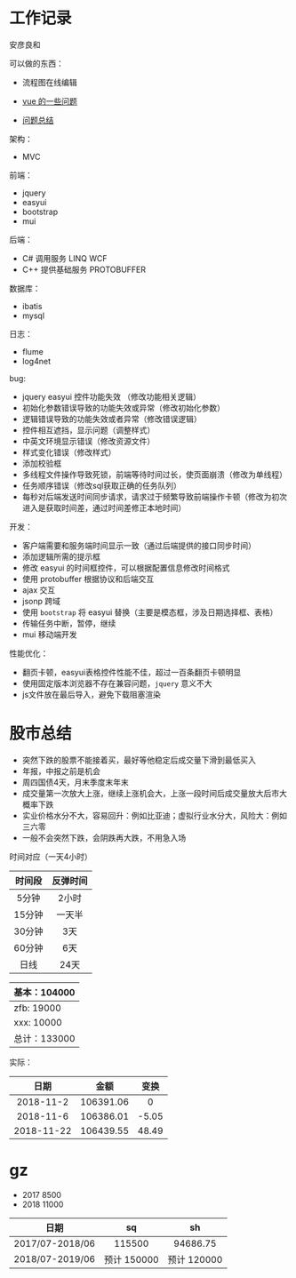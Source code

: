 # 工作记录

安彦良和

可以做的东西：
- 流程图在线编辑


- [vue 的一些问题](https://github.com/ArcherGrey/work_note/blob/master/vue.md)
- [问题总结](https://github.com/ArcherGrey/work_note/blob/master/xxx.md)

架构：
- MVC
 
前端：
- jquery 
- easyui 
- bootstrap
- mui

后端：
- C# 调用服务 LINQ WCF 
- C++ 提供基础服务 PROTOBUFFER


数据库：
- ibatis
- mysql 

日志：
- flume
- log4net

bug:
- jquery easyui 控件功能失效 （修改功能相关逻辑）
- 初始化参数错误导致的功能失效或异常（修改初始化参数）
- 逻辑错误导致的功能失效或者异常（修改错误逻辑）
- 控件相互遮挡，显示问题（调整样式）
- 中英文环境显示错误（修改资源文件）
- 样式变化错误（修改样式）
- 添加校验框
- 多线程文件操作导致死锁，前端等待时间过长，使页面崩溃（修改为单线程）
- 任务顺序错误（修改sql获取正确的任务队列）
- 每秒对后端发送时间同步请求，请求过于频繁导致前端操作卡顿（修改为初次进入是获取时间差，通过时间差修正本地时间）
 


开发：
- 客户端需要和服务端时间显示一致（通过后端提供的接口同步时间）
- 添加逻辑所需的提示框
- 修改 easyui 的时间框控件，可以根据配置信息修改时间格式
- 使用 protobuffer 根据协议和后端交互
- ajax 交互
- jsonp 跨域
- 使用 `bootstrap` 将 easyui 替换（主要是模态框，涉及日期选择框、表格）
- 传输任务中断，暂停，继续
- mui 移动端开发

性能优化：
- 翻页卡顿，easyui表格控件性能不佳，超过一百条翻页卡顿明显
- 使用固定版本浏览器不存在兼容问题，`jquery` 意义不大
- js文件放在最后导入，避免下载阻塞渲染


# 股市总结

- 突然下跌的股票不能接着买，最好等他稳定后成交量下滑到最低买入
- 年报，中报之前是机会
- 周四国债4天，月末季度末年末
- 成交量第一次放大上涨，继续上涨机会大，上涨一段时间后成交量放大后市大概率下跌
- 实业价格水分不大，容易回升：例如比亚迪；虚拟行业水分大，风险大：例如三六零
- 一般不会突然下跌，会阴跌再大跌，不用急入场

时间对应（一天4小时）

|时间段|反弹时间|
|:------:|:------:|
|5分钟|2小时|
|15分钟|一天半|
|30分钟|3天|
|60分钟|6天|
|日线|24天|


|基本：104000|
|-----|
|zfb: 19000|
|xxx: 10000|
|总计：133000|

实际：

|日期|金额|变换|
|:------:|:------:|:------:|
|2018-11-2|106391.06 |  0  |
|2018-11-6|106386.01 |-5.05|
|2018-11-22|106439.55|48.49|


# gz

- 2017 8500
- 2018 11000

|日期|sq|sh|
|:------:|:------:|:------:|
|2017/07-2018/06|115500|94686.75|
|2018/07-2019/06|预计 150000 |预计 120000|

